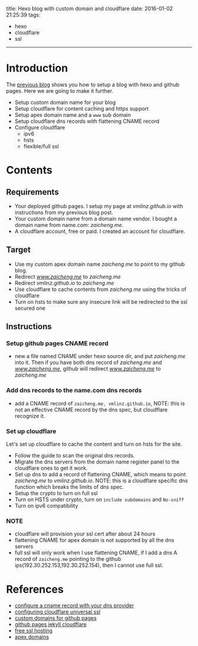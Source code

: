 title: Hexo blog with custom domain and cloudflare
date: 2016-01-02 21:25:39
tags:
  - hexo
  - cloudflare
  - ssl
---

# Introduction #

The [previous blog](https://zaicheng.me/2015/12/31/setup-a-blog-with-hexojs-and-travis/) shows you how to setup a blog with hexo and github pages. Here we are going to make it further.

* Setup custom domain name for your blog
* Setup cloudflare for content caching and https support
* Setup apex domain name and a `www` sub domain
* Setup cloudflare dns records with flattening CNAME record
* Configure cloudflare
  * ipv6
  * hsts
  * flexible/full ssl

# Contents #

## Requirements ##

* Your deployed github pages. I setup my page at *vmlinz.github.io* with instructions from my previous blog post.
* Your custom domain name from a domain name vendor. I bought a domain name from name.com: *zaicheng.me*.
* A cloudflare account, free or paid. I created an account for cloudflare.

## Target ##

* Use my custom apex domain name *zaicheng.me* to point to my github blog.
* Redirect *www.zaicheng.me* to *zaicheng.me*
* Redirect *vmlinz.github.io* to *zaicheng.me*
* Use cloudflare to cache contents from *zaicheng.me* using the tricks of cloudflare
* Turn on hsts to make sure any insecure link will be redirected to the ssl secured one

## Instructions ##

### Setup github pages CNAME record ###

* new a file named CNAME under hexo source dir, and put *zaicheng.me* into it. Then if you have both dns record of *zaicheng.me* and *www.zaicheng.me*, github will redirect *www.zaicheng.me* to *zaicheng.me*

### Add dns records to the name.com dns records ###

* add a CNAME record of `zaicheng.me, vmlinz.github.io`, NOTE: this is not an effective CNAME record by the dns spec, but cloudflare recognize it.

### Set up cloudflare ###
Let's set up cloudflare to cache the content and turn on hsts for the site.

* Follow the guide to scan the original dns records.
* Migrate the dns servers from the domain name register panel to the cloudflare ones to get it work.
* Set up dns to add a record of flattening CNAME, which means to point *zaicheng.me* to *vmlinz.github.io*. NOTE: this is a cloudflare specific dns function which breaks the limits of dns spec.
* Setup the crypto to turn on full ssl
* Turn on HSTS under crypto, turn on `include subdomains` and `No-sniff`
* Turn on ipv6 compatibility

### NOTE ###

* cloudflare will provision your ssl cert after about 24 hours
* flattening CNAME for apex domain is not supported by all the dns servers
* full ssl will only work when I use flattening CNAME, if I add a dns A record of `zaicheng.me` pointing to the github ips(192.30.252.153,192.30.252.154), then I cannot use full ssl.

# References #

* [configure a cname record with your dns provider](https://help.github.com/articles/tips-for-configuring-a-cname-record-with-your-dns-provider/)
* [configuring cloudflare universal ssl](https://www.benburwell.com/posts/configuring-cloudflare-universal-ssl/)
* [custom domains for github pages](https://help.github.com/articles/about-custom-domains-for-github-pages-sites/)
* [github pages jekyll cloudflare](https://stirling.co/blog/github-pages-jekyll-cloudflare/)
* [free ssl hosting](http://blog.differential.com/free-ssl-hosting)
* [apex domains](https://devcenter.heroku.com/articles/apex-domains)

